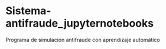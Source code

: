 # Sistema-antifraude_jupyternotebooks
 Programa de simulación antifraude con aprendizaje automático
